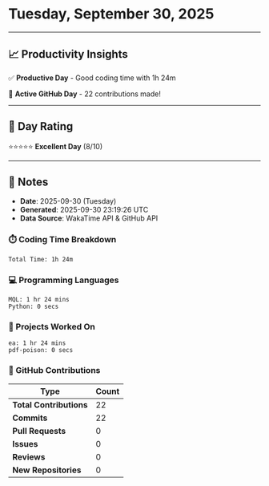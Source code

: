 # Tuesday, September 30, 2025

---

## 📈 Productivity Insights

✅ **Productive Day** - Good coding time with 1h 24m

🚀 **Active GitHub Day** - 22 contributions made!

---

## 🎯 Day Rating

⭐⭐⭐⭐⭐ **Excellent Day** (8/10)

---

## 📝 Notes

- **Date**: 2025-09-30 (Tuesday)
- **Generated**: 2025-09-30 23:19:26 UTC
- **Data Source**: WakaTime API & GitHub API


### ⏱️ Coding Time Breakdown

```
Total Time: 1h 24m
```

### 💻 Programming Languages

```
MQL: 1 hr 24 mins
Python: 0 secs
```

### 📂 Projects Worked On

```
ea: 1 hr 24 mins
pdf-poison: 0 secs

```


### 🐙 GitHub Contributions

| Type | Count |
|------|-------|
| **Total Contributions** | 22 |
| **Commits** | 22 |
| **Pull Requests** | 0 |
| **Issues** | 0 |
| **Reviews** | 0 |
| **New Repositories** | 0 |

